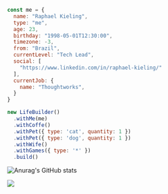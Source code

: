 ```js
const me = {
  name: "Raphael Kieling",
  type: "me",
  age: 23,
  birthday: "1998-05-01T12:30:00",
  timezone: -3,
  from: "Brazil",
  currentLevel: "Tech Lead",
  social: [
    "https://www.linkedin.com/in/raphael-kieling/"
  ],
  currentJob: {
    name: "Thoughtworks",
  }
}

new LifeBuilder()
  .withMe(me)
  .withCoffe()
  .withPet({ type: 'cat', quantity: 1 })
  .withPet({ type: 'dog', quantity: 1 })
  .withWife()
  .withGames({ type: '*' })
  .build()
```

![Anurag's GitHub stats](https://github-readme-stats.vercel.app/api?username=raphaelkieling&show_icons=true&theme=dark)

<img src="https://api.segment.io/v1/pixel/track?data=e1wid3JpdGVLZXlcIjpcImxMMDNDSjgxY2ZValZpMEl2OURpTEc1OVQ4d1pvM3ZvXCIsXCJ1c2VySWRcIjpcInVzZXJfMTIzXCIsXCJldmVudFwiOlwiRW1haWwgT3BlbmVkXCIsXCJwcm9wZXJ0aWVzXCI6e1wic3ViamVjdFwiOlwiVGhlIEVsZWN0cmljIERhaWx5XCIsXCJlbWFpbFwiOlwiamFuZS5raW1AZXhhbXBsZS5jb21cIn19">
